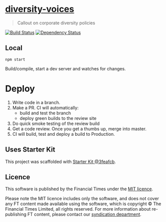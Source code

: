 # [diversity-voices](https://ig.ft.com/corporate-diversity-policies)

> Callout on corporate diversity policies

[![Build Status][circle-image]][circle-url] [![Dependency Status][devdeps-image]][devdeps-url]

## Local

```
npm start
```

Build/compile, start a dev server and watches for changes.

# Deploy

1. Write code in a branch.
2. Make a PR. CI will automatically:
    * build and test the branch
    * deploy green builds to the review site
3. Do quick smoke testing of the review build
4. Get a code review. Once you get a thumbs up, merge into master.
5. CI will build, test and deploy a build to Production.


## Uses Starter Kit

This project was scaffolded with [Starter Kit @3feafcb](https://github.com/ft-interactive/starter-kit/tree/3feafcb).

## Licence
This software is published by the Financial Times under the [MIT licence](http://opensource.org/licenses/MIT).

Please note the MIT licence includes only the software, and does not cover any FT content made available using the software, which is copyright &copy; The Financial Times Limited, all rights reserved. For more information about re-publishing FT content, please contact our [syndication department](http://syndication.ft.com/).

<!-- badge URLs -->
[circle-url]: https://circleci.com/gh/ft-interactive/diversity-voices
[circle-image]: https://circleci.com/gh/ft-interactive/diversity-voices/tree/master.svg?style=shield

[devdeps-url]: https://david-dm.org/ft-interactive/diversity-voices#info=devDependencies
[devdeps-image]: https://img.shields.io/david/dev/ft-interactive/diversity-voices.svg?style=flat-square
